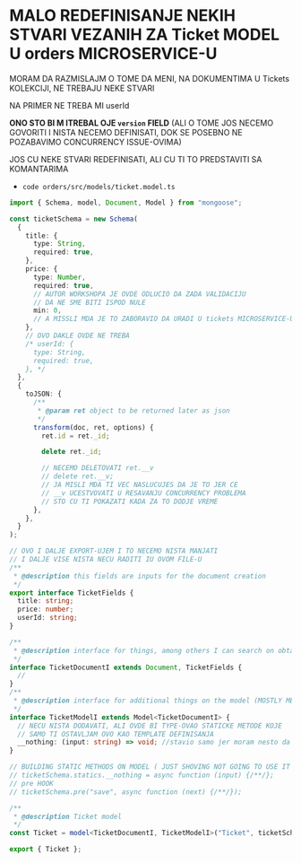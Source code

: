 # MALO REDEFINISANJE NEKIH STVARI VEZANIH ZA Ticket MODEL U orders MICROSERVICE-U

MORAM DA RAZMISLAJM O TOME DA MENI, NA DOKUMENTIMA U Tickets KOLEKCIJI, NE TREBAJU NEKE STVARI

NA PRIMER NE TREBA MI userId

**ONO STO BI M ITREBAL OJE `version` FIELD** (ALI O TOME JOS NECEMO GOVORITI I NISTA NECEMO DEFINISATI, DOK SE POSEBNO NE POZABAVIMO CONCURRENCY ISSUE-OVIMA)

JOS CU NEKE STVARI REDEFINISATI, ALI CU TI TO PREDSTAVITI SA KOMANTARIMA

- `code orders/src/models/ticket.model.ts`

```ts
import { Schema, model, Document, Model } from "mongoose";

const ticketSchema = new Schema(
  {
    title: {
      type: String,
      required: true,
    },
    price: {
      type: Number,
      required: true,
      // AUTOR WORKSHOPA JE OVDE ODLUCIO DA ZADA VALIDACIJU
      // DA NE SME BITI ISPOD NULE
      min: 0,
      // A MISSLI MDA JE TO ZABORAVIO DA URADI U tickets MICROSERVICE-U
    },
    // OVO DAKLE OVDE NE TREBA
    /* userId: {
      type: String,
      required: true,
    }, */
  },
  {
    toJSON: {
      /**
       * @param ret object to be returned later as json
       */
      transform(doc, ret, options) {
        ret.id = ret._id;

        delete ret._id;

        // NECEMO DELETOVATI ret.__v
        // delete ret.__v;
        // JA MISLI MDA TI VEC NASLUCUJES DA JE TO JER CE
        // __v UCESTVOVATI U RESAVANJU CONCURRENCY PROBLEMA
        // STO CU TI POKAZATI KADA ZA TO DODJE VREME
      },
    },
  }
);

// OVO I DALJE EXPORT-UJEM I TO NECEMO NISTA MANJATI
// I DALJE VISE NISTA NECU RADITI IU OVOM FILE-U
/**
 * @description this fields are inputs for the document creation
 */
export interface TicketFields {
  title: string;
  price: number;
  userId: string;
}

/**
 * @description interface for things, among others I can search on obtained document
 */
interface TicketDocumentI extends Document, TicketFields {
  //
}
/**
 * @description interface for additional things on the model (MOSTLY METHODS TO BE USED ON THE MODEL)
 */
interface TicketModelI extends Model<TicketDocumentI> {
  // NECU NISTA DODAVATI, ALI OVDE BI TYPE-OVAO STATICKE METODE KOJE
  // SAMO TI OSTAVLJAM OVO KAO TEMPLATE DEFINISANJA
  __nothing: (input: string) => void; //stavio samo jer moram nesto da dodam, ali ovu metodu necu sigurno definisati
}

// BUILDING STATIC METHODS ON MODEL ( JUST SHOVING NOT GOING TO USE IT )
// ticketSchema.statics.__nothing = async function (input) {/**/};
// pre HOOK
// ticketSchema.pre("save", async function (next) {/**/});

/**
 * @description Ticket model
 */
const Ticket = model<TicketDocumentI, TicketModelI>("Ticket", ticketSchema);

export { Ticket };

```

